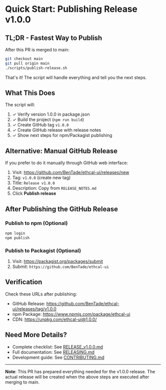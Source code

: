 # Quick Start: Publishing Release v1.0.0

## TL;DR - Fastest Way to Publish

After this PR is merged to main:

```bash
git checkout main
git pull origin main
./scripts/publish-release.sh
```

That's it! The script will handle everything and tell you the next steps.

## What This Does

The script will:
1. ✓ Verify version 1.0.0 in package.json
2. ✓ Build the project (`npm run build`)
3. ✓ Create GitHub tag `v1.0.0`
4. ✓ Create GitHub release with release notes
5. ✓ Show next steps for npm/Packagist publishing

## Alternative: Manual GitHub Release

If you prefer to do it manually through GitHub web interface:

1. Visit: https://github.com/BenTade/ethcal-ui/releases/new
2. Tag: `v1.0.0` (create new tag)
3. Title: `Release v1.0.0`
4. Description: Copy from `RELEASE_NOTES.md`
5. Click **Publish release**

## After Publishing the GitHub Release

### Publish to npm (Optional)
```bash
npm login
npm publish
```

### Publish to Packagist (Optional)
1. Visit: https://packagist.org/packages/submit
2. Submit: `https://github.com/BenTade/ethcal-ui`

## Verification

Check these URLs after publishing:
- GitHub Release: https://github.com/BenTade/ethcal-ui/releases/tag/v1.0.0
- npm Package: https://www.npmjs.com/package/ethcal-ui
- CDN: https://unpkg.com/ethcal-ui@1.0.0/

## Need More Details?

- Complete checklist: See [RELEASE_v1.0.0.md](RELEASE_v1.0.0.md)
- Full documentation: See [RELEASING.md](RELEASING.md)
- Development guide: See [CONTRIBUTING.md](CONTRIBUTING.md)

---

**Note**: This PR has prepared everything needed for the v1.0.0 release. The actual release will be created when the above steps are executed after merging to main.
